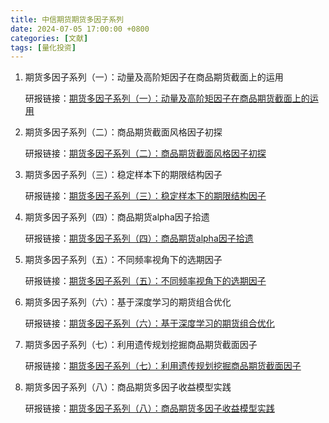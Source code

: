```yaml
---
title: 中信期货期货多因子系列
date: 2024-07-05 17:00:00 +0800 
categories: [文献] 
tags: [量化投资]  
---
```


1. 期货多因子系列（一）：动量及高阶矩因子在商品期货截面上的运用

    研报链接：[期货多因子系列（一）：动量及高阶矩因子在商品期货截面上的运用](/article/research-report/中信期货期货多因子系列/【中信期货金融工程】期货多因子系列（一）：动量及高阶矩因子在商品期货截面上的运用——专题报告20220416.pdf)

2. 期货多因子系列（二）：商品期货截面风格因子初探

    研报链接：[期货多因子系列（二）：商品期货截面风格因子初探](/article/research-report/中信期货期货多因子系列/【中信期货金融工程】期货多因子系列（二）：商品期货截面风格因子初探——专题报告20220607.pdf)

3. 期货多因子系列（三）：稳定样本下的期限结构因子

    研报链接：[期货多因子系列（三）：稳定样本下的期限结构因子](/article/research-report/中信期货期货多因子系列/【中信期货金融工程】期货多因子系列（三）：稳定样本下的期限结构因子——专题报告2022722.pdf)

4. 期货多因子系列（四）：商品期货alpha因子拾遗

    研报链接：[期货多因子系列（四）：商品期货alpha因子拾遗](/article/research-report/中信期货期货多因子系列/【中信期货金融工程】期货多因子系列（四）：商品期货alpha因子拾遗——专题报告20220923.pdf)

5. 期货多因子系列（五）：不同频率视角下的选期因子

    研报链接：[期货多因子系列（五）：不同频率视角下的选期因子](/article/research-report/中信期货期货多因子系列/【中信期货金融工程】期货多因子系列（五）：不同频率视角下的选期因子——专题报告20221222.pdf)

6. 期货多因子系列（六）：基于深度学习的期货组合优化

    研报链接：[期货多因子系列（六）：基于深度学习的期货组合优化](/article/research-report/中信期货期货多因子系列/【中信期货金融工程】期货多因子系列（六）：基于深度学习的期货组合优化——专题报告20221229.pdf)

7. 期货多因子系列（七）：利用遗传规划挖掘商品期货截面因子

    研报链接：[期货多因子系列（七）：利用遗传规划挖掘商品期货截面因子](/article/research-report/中信期货期货多因子系列/【中信期货金融工程】期货多因子系列（七）：利用遗传规划挖掘商品期货截面因子——专题报告20230313.pdf)

8. 期货多因子系列（八）：商品期货多因子收益模型实践

    研报链接：[期货多因子系列（八）：商品期货多因子收益模型实践](/article/research-report/中信期货期货多因子系列/【中信期货金融工程】期货多因子系列（八）：商品期货多因子收益模型实践——专题报告20230531.pdf)

